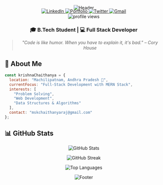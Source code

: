 <div align="center">
  
![Header](https://capsule-render.vercel.app/api?type=waving&color=gradient&height=200&section=header&text=Sri%20Krishna%20Chaithanya%20Raj&fontSize=40&animation=fadeIn&fontAlignY=35&desc=MERN%20Stack%20Developer%20|%20Problem%20Solver%20|%20Tech%20Enthusiast&descAlignY=50&descAlign=50)

<div style="margin-top: -20px">
  <a href="https://www.linkedin.com/in/krishna-chaithanya-masimukku/" target="_blank">
    <img src="https://img.shields.io/badge/LinkedIn-0A66C2?style=for-the-badge&logo=linkedin&logoColor=white" alt="LinkedIn" />
  </a>
  <a href="https://krishna-chaithanya-masimukku.netlify.app/" target="_blank">
    <img src="https://img.shields.io/badge/Portfolio-FF3366?style=for-the-badge&logo=About.me&logoColor=white" alt="Portfolio" />
  </a>
  <a href="https://x.com/SriKris84075274" target="_blank">
    <img src="https://img.shields.io/badge/Twitter-1DA1F2?style=for-the-badge&logo=twitter&logoColor=white" alt="Twitter" />
  </a>
  <a href="mailto:mskchaithanyaraj@gmail.com">
    <img src="https://img.shields.io/badge/Gmail-EA4335?style=for-the-badge&logo=gmail&logoColor=white" alt="Gmail" />
  </a>
</div>

<img src="https://komarev.com/ghpvc/?username=msk-chaithanya-raj&label=Profile%20views&color=0e75b6&style=flat" alt="profile views" />

### 🎓 B.Tech Student | 💻 Full Stack Developer

> *"Code is like humor. When you have to explain it, it's bad." – Cory House*

</div>

## 🎯 About Me

```javascript
const krishnaChaithanya = {
  location: "Machilipatnam, Andhra Pradesh 🌆",
  currentFocus: "Full-Stack Development with MERN Stack",
  interests: [
    "Problem Solving",
    "Web Development",
    "Data Structures & Algorithms"
  ],
  contact: "mskchaithanyaraj@gmail.com"
};
```

## 📊 GitHub Stats

<div align="center">

![GitHub Stats](https://github-readme-stats.vercel.app/api?username=msk-chaithanya-raj&show_icons=true&theme=radical)

![GitHub Streak](https://github-readme-streak-stats.herokuapp.com/?user=msk-chaithanya-raj&theme=radical)

![Top Languages](https://github-readme-stats.vercel.app/api/top-langs/?username=msk-chaithanya-raj&layout=compact&theme=radical)

</div>

<div align="center">
  
![Footer](https://capsule-render.vercel.app/api?type=waving&color=gradient&height=100&section=footer)

</div>
